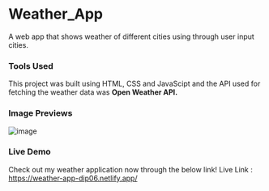 # Weather_App
A web app that shows weather of different cities using through user input cities.

### Tools Used 
This project was built using HTML, CSS and JavaScipt and the API used for fetching the weather data was **Open Weather API.**

### Image Previews

![image](https://github.com/Dipanshu0612/Weather_App/assets/97778136/c7c77f0a-1bcd-4154-8a46-10b7f1b11708)

### Live Demo

Check out my weather application now through the below link!
Live Link : https://weather-app-dip06.netlify.app/

